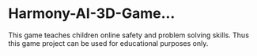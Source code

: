 # Harmony-AI-3D-Game...
This game teaches children online safety and problem solving skills. Thus this game project can be used for educational purposes only.
